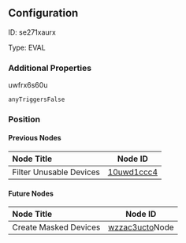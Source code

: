 # <nil>
## Configuration
ID:  se271xaurx

Type: EVAL 







### Additional Properties
uwfrx6s60u
```string 
anyTriggersFalse
```





### Position

#### Previous Nodes
| Node Title | Node ID |
| :------------- | ------------ |
| Filter Unusable Devices | [10uwd1ccc4](./10uwd1ccc4.md) | 
 
 #### Future Nodes
| Node Title | Node ID |
| :------------- | ------------ |
| Create Masked Devices |[wzzac3ucto](./wzzac3ucto.md)Node |[uwfrx6s60u](./uwfrx6s60u.md) | 